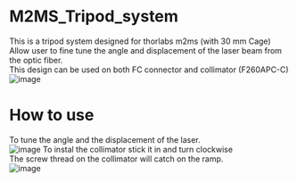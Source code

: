 # M2MS_Tripod_system
This is a tripod system designed for thorlabs m2ms (with 30 mm Cage)  
Allow user to fine tune the angle and displacement of the laser beam from the optic fiber.  
This design can be used on both FC connector and collimator (F260APC-C)
![image](https://user-images.githubusercontent.com/88601999/128822876-c20ad5c0-e51d-4327-8af0-07f149b22308.png)
# How to use
To tune the angle and the displacement of the laser.  
![image](https://user-images.githubusercontent.com/88601999/128829888-21f09f30-20f4-41b1-a72c-52038c8a85e8.png)
To instal the collimator stick it in and turn clockwise  
The screw thread on the collimator will catch on the ramp.  
![image](https://user-images.githubusercontent.com/88601999/128854902-26e18a78-7dd7-4c52-acf9-ae5f414c3ffa.png)
